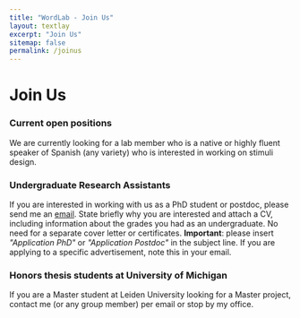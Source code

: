 ```yaml
---
title: "WordLab - Join Us"
layout: textlay
excerpt: "Join Us"
sitemap: false
permalink: /joinus
---
```


# Join Us

### Current open positions

We are currently looking for a lab member who is a native or highly fluent speaker of Spanish (any variety) who is interested in working on stimuli design. 

### Undergraduate Research Assistants
If you are interested in working with us as a PhD student or postdoc, please send me an [email](mailto:milan.allan@gmail.com). State briefly why you are interested and attach a CV, including information about the grades you had as an undergraduate. No need for a separate cover letter or certificates. **Important**: please insert _"Application PhD"_ or _"Application Postdoc"_ in the subject line. If you are applying to a specific advertisement, note this in your email.

### Honors thesis students at University of Michigan 
If you are a Master student at Leiden University looking for a Master project, contact me (or any group member) per email or stop by my office.
